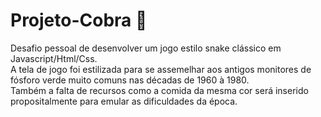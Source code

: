 # Projeto-Cobra 🐍
Desafio pessoal de desenvolver um jogo estilo snake clássico em Javascript/Html/Css.\
A tela de jogo foi estilizada para se assemelhar aos antigos monitores de fósforo verde muito comuns nas décadas de 1960 à 1980.\
Também a falta de recursos como a comida da mesma cor será inserido propositalmente para emular as dificuldades da época.
